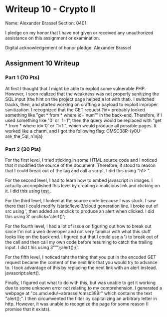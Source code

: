 Writeup 10 - Crypto II
=====

Name: Alexander Brassel
Section: 0401

I pledge on my honor that I have not given or received any unauthorized assistance on this assignment or examination.

Digital acknowledgement of honor pledge: Alexander Brassel

## Assignment 10 Writeup

### Part 1 (70 Pts)

At first I thought that I might be able to exploit some vulnerable PHP.  However, I soon realized that the weakness was not properly sanitizing the SQL input (the hint on the project page helped a lot with that).  I switched tracks, then, and started working on crafting a payload to exploit improper sanitization.  I recognized that the GET request ?id=<num> probably looked something like "get * from * where id='num'" in the back-end.  Therefore, if I used something like "0' or '1=1", then the query would be replaced with "get * from * where id='0' or '1=1'", which would produce all possible pages.  It worked like a charm, and I got the following flag:
CMSC38R-{y0U-are_the_5ql_n1nja}


### Part 2 (30 Pts)

For the first level, I tried sticking in some HTML source code and I noticed that it modified the source of the document.  Therefore, it stood to reason that I could break out of the tag and call a script.  I did this using "h1> <script> alert(); </script>".

For the second level, I had to learn how to embed javascript in images.  I actually accomplished this level by creating a malicious link and clicking on it.  I did this using <a href="javascript:alert()"> test </a>.

For the third level, I looked at the source code because I was stuck.  I saw there that I could modify /static/level3/cloud generation line.  I broke out of src using ', then added an onclick to produce an alert when clicked.  I did this using 3' onclick='alert()';

For the fourth level, I had a lot of issue on figuring out how to break out since I'm not a web developer and not very familiar with what this stuff looks like on the back end.  I figured out that I could use a ') to break out of the call and then call my own code before resuming to catch the trailing input.  I did t his using 3""');alert();('.

For the fifth level, I noticed taht the thing that you put in the encoded GET request became the content of the next link that you would try to advance to.  I took advantage of this by replacing the next link with an alert instead.  javascript:alert().

Finally, I figured out what to do with this, but was unable to get it working due to some unknown error not relating to my comprehension.  I generated a webpage at "cs.umd.edu/~abrassel/cmsc389r" which contains the text "alert();".  I then circumvented the filter by capitalizing an arbitrary letter in http.  However, it was unable to recognize the page for some reason (I promise that it exists).
